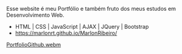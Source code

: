 Esse website é meu Portfólio e também fruto dos meus estudos em Desenvolvimento Web.
- HTML | CSS | JavaScript | AJAX | JQuery | Bootstrap
- https://marlonrt.github.io/MarlonRibeiro/

[PortfolioGithub.webm](https://github.com/marlonrt/MarlonRibeiro/assets/119014294/d7deecf0-e596-4af4-8046-c995c74475ea)



